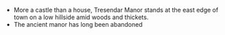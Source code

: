 - More a castle than a house, Tresendar Manor stands at the east edge of town on a low hillside amid woods and thickets.
- The ancient manor has long been abandoned
